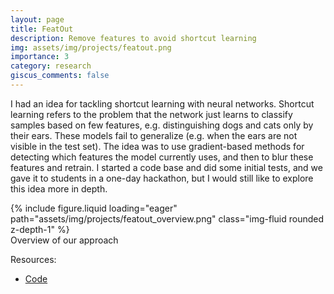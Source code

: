 ```yaml
---
layout: page
title: FeatOut
description: Remove features to avoid shortcut learning
img: assets/img/projects/featout.png
importance: 3
category: research
giscus_comments: false
---
```


I had an idea for tackling shortcut learning with neural networks. Shortcut learning refers to the problem that the network just learns to classify samples based on few features, e.g. distinguishing dogs and cats only by their ears. These models fail to generalize (e.g. when the ears are not visible in the test set). The idea was to use gradient-based methods for detecting which features the model currently uses, and then to blur these features and retrain. I started a code base and did some initial tests, and we gave it to students in a one-day hackathon, but I would still like to explore this idea more in depth.

<div class="row mt-3">
    <div class="col-sm mt-3 mt-md-0">
        {% include figure.liquid loading="eager" path="assets/img/projects/featout_overview.png" class="img-fluid rounded z-depth-1" %}
    </div>
</div>
<div class="caption">
    Overview of our approach
</div>

Resources:
* [Code](https://github.com/NinaWie/featout/tree/master)